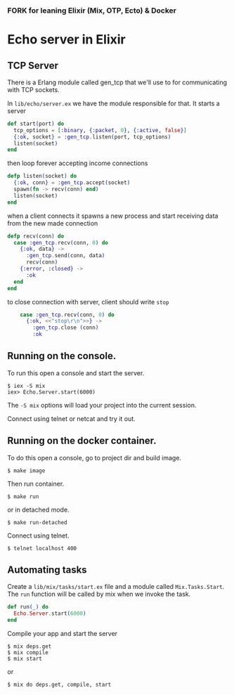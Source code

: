 ### FORK for leaning Elixir (Mix, OTP, Ecto) & Docker

# Echo server in Elixir

## TCP Server
There is a Erlang module called gen_tcp that we'll use to for communicating
with TCP sockets.

In ```lib/echo/server.ex``` we have the module responsible for that. It starts
a server

```elixir
def start(port) do
  tcp_options = [:binary, {:packet, 0}, {:active, false}]
  {:ok, socket} = :gen_tcp.listen(port, tcp_options)
  listen(socket)
end
```

then loop forever accepting income connections

```elixir
defp listen(socket) do
  {:ok, conn} = :gen_tcp.accept(socket)
  spawn(fn -> recv(conn) end)
  listen(socket)
end
```

when a client connects it spawns a new process and start receiving data
from the new made connection

```elixir
defp recv(conn) do
  case :gen_tcp.recv(conn, 0) do
    {:ok, data} ->
      :gen_tcp.send(conn, data)
      recv(conn)
    {:error, :closed} ->
      :ok
  end
end
```

to close connection with server, client should write `stop`

```elixir
    case :gen_tcp.recv(conn, 0) do
      {:ok, <<"stop\r\n">>} ->
        :gen_tcp.close (conn)
        :ok
```

## Running on the console.
To run this open a console and start the server.

```shell
$ iex -S mix
iex> Echo.Server.start(6000)
```

The ```-S mix``` options will load your project into the current session.

Connect using telnet or netcat and try it out.

## Running on the docker container.
To do this open a console, go to project dir and build image.

```shell
$ make image
```

Then run container.

```shell
$ make run
```

or in detached mode.

```shell
$ make run-detached
```

Connect using telnet.

```shell
$ telnet localhost 400
```


## Automating tasks
Create a ```lib/mix/tasks/start.ex``` file and a module called ```Mix.Tasks.Start```. The
```run``` function will be called by mix when we invoke the task.

```elixir
def run(_) do
  Echo.Server.start(6000)
end
```

Compile your app and start the server

```shell
$ mix deps.get
$ mix compile
$ mix start
```

or
```shell
$ mix do deps.get, compile, start
```

